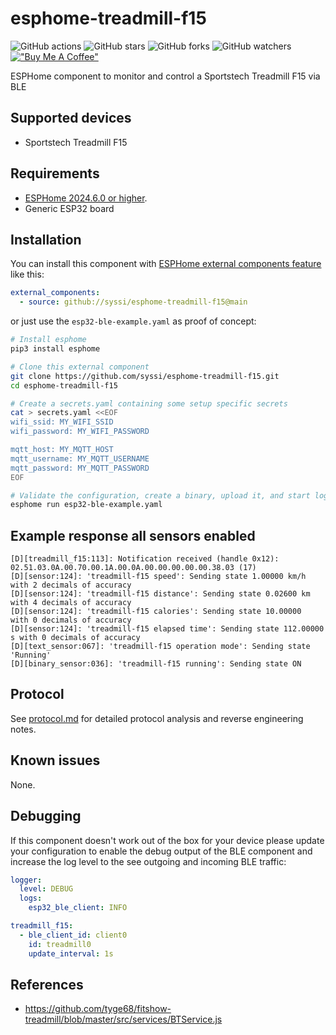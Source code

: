 # esphome-treadmill-f15

![GitHub actions](https://github.com/syssi/esphome-treadmill-f15/actions/workflows/ci.yaml/badge.svg)
![GitHub stars](https://img.shields.io/github/stars/syssi/esphome-treadmill-f15)
![GitHub forks](https://img.shields.io/github/forks/syssi/esphome-treadmill-f15)
![GitHub watchers](https://img.shields.io/github/watchers/syssi/esphome-treadmill-f15)
[!["Buy Me A Coffee"](https://img.shields.io/badge/buy%20me%20a%20coffee-donate-yellow.svg)](https://www.buymeacoffee.com/syssi)

ESPHome component to monitor and control a Sportstech Treadmill F15 via BLE

## Supported devices

* Sportstech Treadmill F15

## Requirements

* [ESPHome 2024.6.0 or higher](https://github.com/esphome/esphome/releases).
* Generic ESP32 board

## Installation

You can install this component with [ESPHome external components feature](https://esphome.io/components/external_components.html) like this:
```yaml
external_components:
  - source: github://syssi/esphome-treadmill-f15@main
```

or just use the `esp32-ble-example.yaml` as proof of concept:

```bash
# Install esphome
pip3 install esphome

# Clone this external component
git clone https://github.com/syssi/esphome-treadmill-f15.git
cd esphome-treadmill-f15

# Create a secrets.yaml containing some setup specific secrets
cat > secrets.yaml <<EOF
wifi_ssid: MY_WIFI_SSID
wifi_password: MY_WIFI_PASSWORD

mqtt_host: MY_MQTT_HOST
mqtt_username: MY_MQTT_USERNAME
mqtt_password: MY_MQTT_PASSWORD
EOF

# Validate the configuration, create a binary, upload it, and start logs
esphome run esp32-ble-example.yaml

```

## Example response all sensors enabled

```
[D][treadmill_f15:113]: Notification received (handle 0x12): 02.51.03.0A.00.70.00.1A.00.0A.00.00.00.00.00.38.03 (17)
[D][sensor:124]: 'treadmill-f15 speed': Sending state 1.00000 km/h with 2 decimals of accuracy
[D][sensor:124]: 'treadmill-f15 distance': Sending state 0.02600 km with 4 decimals of accuracy
[D][sensor:124]: 'treadmill-f15 calories': Sending state 10.00000  with 0 decimals of accuracy
[D][sensor:124]: 'treadmill-f15 elapsed time': Sending state 112.00000 s with 0 decimals of accuracy
[D][text_sensor:067]: 'treadmill-f15 operation mode': Sending state 'Running'
[D][binary_sensor:036]: 'treadmill-f15 running': Sending state ON
```

## Protocol

See [protocol.md](docs/protocol.md) for detailed protocol analysis and reverse engineering notes.

## Known issues

None.

## Debugging

If this component doesn't work out of the box for your device please update your configuration to enable the debug output of the BLE component and increase the log level to the see outgoing and incoming BLE traffic:

```yaml
logger:
  level: DEBUG
  logs:
    esp32_ble_client: INFO

treadmill_f15:
  - ble_client_id: client0
    id: treadmill0
    update_interval: 1s
```

## References

* https://github.com/tyge68/fitshow-treadmill/blob/master/src/services/BTService.js
